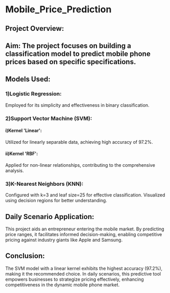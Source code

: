 # Mobile_Price_Prediction

## Project Overview:

## Aim: The project focuses on building a classification model to predict mobile phone prices based on specific specifications.

## Models Used:

### 1)Logistic Regression: 
Employed for its simplicity and effectiveness in binary classification.

### 2)Support Vector Machine (SVM):
#### i)Kernel 'Linear': 
Utilized for linearly separable data, achieving high accuracy of 97.2%.
#### ii)Kernel 'RBF': 
Applied for non-linear relationships, contributing to the comprehensive analysis.

### 3)K-Nearest Neighbors (KNN):
Configured with k=3 and leaf size=25 for effective classification.
Visualized using decision regions for better understanding.

## Daily Scenario Application:
This project aids an entrepreneur entering the mobile market. By predicting price ranges, it facilitates informed decision-making, enabling competitive pricing against industry giants like Apple and Samsung.

## Conclusion:
The SVM model with a linear kernel exhibits the highest accuracy (97.2%), making it the recommended choice. In daily scenarios, this predictive tool empowers businesses to strategize pricing effectively, enhancing competitiveness in the dynamic mobile phone market.

